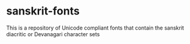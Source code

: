 # sanskrit-fonts
This is a repository of Unicode compliant fonts that contain the sanskrit diacritic or Devanagari character sets
